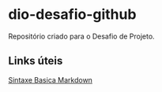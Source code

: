 # dio-desafio-github

Repositório criado para o Desafio de Projeto.


## Links úteis
[Sintaxe Basica Markdown](https://www.markdownguide.org/basic-syntax)

